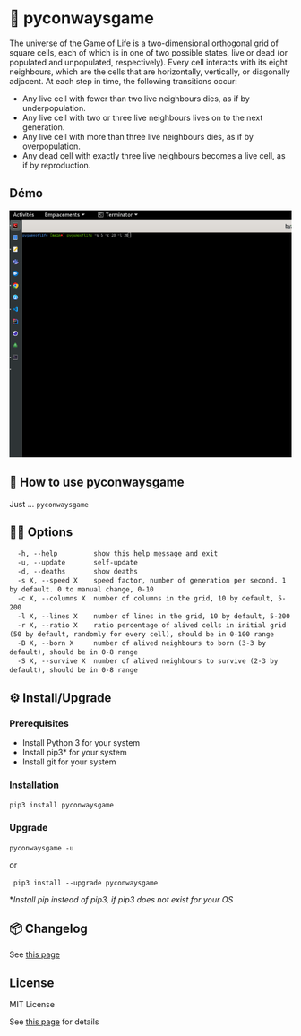 # :microbe: pyconwaysgame

The universe of the Game of Life is a two-dimensional orthogonal grid of square cells, 
each of which is in one of two possible states, live or dead (or populated and unpopulated, respectively). 
Every cell interacts with its eight neighbours, which are the cells that are horizontally, vertically, 
or diagonally adjacent. At each step in time, the following transitions occur: 

- Any live cell with fewer than two live neighbours dies, as if by underpopulation.
- Any live cell with two or three live neighbours lives on to the next generation.
- Any live cell with more than three live neighbours dies, as if by overpopulation.
- Any dead cell with exactly three live neighbours becomes a live cell, as if by reproduction.

## Démo

![image](./pygameoflife.gif)
## 🚀 How to use **pyconwaysgame**

Just ... ``pyconwaysgame`` 

## 🚀🚀 Options

```
  -h, --help         show this help message and exit
  -u, --update       self-update
  -d, --deaths       show deaths
  -s X, --speed X    speed factor, number of generation per second. 1 by default. 0 to manual change, 0-10
  -c X, --columns X  number of columns in the grid, 10 by default, 5-200
  -l X, --lines X    number of lines in the grid, 10 by default, 5-200
  -r X, --ratio X    ratio percentage of alived cells in initial grid (50 by default, randomly for every cell), should be in 0-100 range
  -B X, --born X     number of alived neighbours to born (3-3 by default), should be in 0-8 range
  -S X, --survive X  number of alived neighbours to survive (2-3 by default), should be in 0-8 range

```  
## ⚙️ Install/Upgrade

### Prerequisites

- Install Python 3 for your system
- Install pip3* for your system
- Install git for your system


 ### Installation 

``pip3 install pyconwaysgame``

### Upgrade


``pyconwaysgame -u``
 
 or

 `` pip3 install --upgrade pyconwaysgame``

*_Install pip instead of pip3, if pip3 does not exist for your OS_

## :package: Changelog

See [this page](CHANGELOG.md)

## License

MIT License

See [this page](LICENSE.txt) for details

